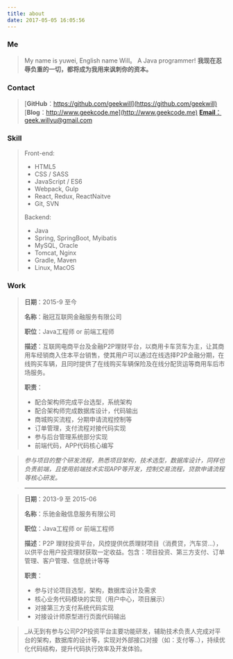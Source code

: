 ```yaml
---
title: about
date: 2017-05-05 16:05:56
---
```


### Me
> My name is yuwei, English name Will。
> A Java programmer!
> __我现在忍辱负重的一切，都将成为我用来讽刺你的资本。__

### Contact
> [__GitHub__：https://github.com/geekwill](https://github.com/geekwill)
> [__Blog__：http://www.geekcode.me](http://www.geekcode.me)
> [__Email__：geek.willyu@gmail.com](mailto:geek.willyu@gmail.com)

### Skill
> Front-end:
> - HTML5
> - CSS / SASS
> - JavaScript / ES6
> - Webpack, Gulp
> - React, Redux, ReactNaitve
> - Git, SVN
>
> Backend:
> - Java
> - Spring, SpringBoot, Myibatis
> - MySQL, Oracle
> - Tomcat, Nginx
> - Gradle, Maven
> - Linux, MacOS

### Work

> __日期__：2015-9 至今
>    
> __名称__：融冠互联网金融服务有限公司
>
> __职位__：Java工程师 or 前端工程师
>
> __描述__：互联网电商平台及金融P2P理财平台，以商用卡车货车为主，让其商用车经销商入住本平台销售，使其用户可以通过在线选择P2P金融分期，在线购买车辆，且同时提供了在线购买车辆保险及在线分配货运等商用车后市场服务。
>
> __职责__：
> + 配合架构师完成平台选型，系统架构
> + 配合架构师完成数据库设计，代码输出
> + 商城购买流程，分期申请流程控制等
> + 订单管理，支付流程对接代码实现
> + 参与后台管理系统部分实现
> + 前端代码，APP代码核心编写

> _参与项目的整个研发流程，熟悉项目架构，技术选型，数据库设计，同样也负责前端，且使用前端技术实现APP等开发，控制交易流程，贷款申请流程等核心研发。_


> * * *

> __日期__：2013-9 至 2015-06
>    
> __名称__：乐驰金融信息服务有限公司
>
> __职位__：Java工程师 or 前端工程师
>
> __描述__：P2P 理财投资平台，风控提供优质理财项目（消费贷，汽车贷...），以供平台用户投资理财获取一定收益。包含：项目投资、第三方支付、订单管理、客户管理、信息统计等等
>
> __职责__：
> + 参与讨论项目选型，架构，数据库设计及需求
> + 核心业务代码模块的实现（用户中心，项目展示）
> + 对接第三方支付系统代码实现
> + 对接设计师原型进行页面代码输出

> _从无到有参与公司P2P投资平台主要功能研发，辅助技术负责人完成对平台的架构，数据库的设计等，实现对外部接口对接（如：支付等..），持续优化代码结构，提升代码执行效率及开发体验。

